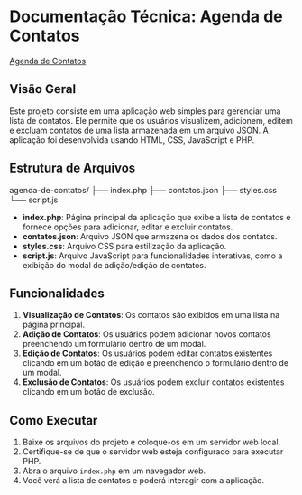 # Documentação Técnica: Agenda de Contatos
[Agenda de Contatos](img.jpg)

## Visão Geral

Este projeto consiste em uma aplicação web simples para gerenciar uma lista de contatos. Ele permite que os usuários visualizem, adicionem, editem e excluam contatos de uma lista armazenada em um arquivo JSON. A aplicação foi desenvolvida usando HTML, CSS, JavaScript e PHP.

## Estrutura de Arquivos

agenda-de-contatos/
├── index.php
├── contatos.json
├── styles.css
└── script.js


- **index.php**: Página principal da aplicação que exibe a lista de contatos e fornece opções para adicionar, editar e excluir contatos.
- **contatos.json**: Arquivo JSON que armazena os dados dos contatos.
- **styles.css**: Arquivo CSS para estilização da aplicação.
- **script.js**: Arquivo JavaScript para funcionalidades interativas, como a exibição do modal de adição/edição de contatos.

## Funcionalidades

1. **Visualização de Contatos**: Os contatos são exibidos em uma lista na página principal.
2. **Adição de Contatos**: Os usuários podem adicionar novos contatos preenchendo um formulário dentro de um modal.
3. **Edição de Contatos**: Os usuários podem editar contatos existentes clicando em um botão de edição e preenchendo o formulário dentro de um modal.
4. **Exclusão de Contatos**: Os usuários podem excluir contatos existentes clicando em um botão de exclusão.

## Como Executar

1. Baixe os arquivos do projeto e coloque-os em um servidor web local.
2. Certifique-se de que o servidor web esteja configurado para executar PHP.
3. Abra o arquivo `index.php` em um navegador web.
4. Você verá a lista de contatos e poderá interagir com a aplicação.
